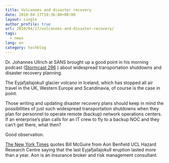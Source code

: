 ```yaml
---
title: Volcanoes and disaster recovery
date: 2010-04-17T19:36:00+00:00
layout: single
author_profile: true
url: 2010/04/17/volcanoes-and-disaster-recovery/
tags:
  - news
lang: en
category: techblog
---
```

Dr. Johannes Ullrich at SANS brought up a good point in his morning podcast ([Stormcast 296](http://isc.sans.org/podcast.html) ) about widespread transportation shutdowns and disaster recovery planning.

The Eyjafjallajokull glacier volcano in Iceland, which has stopped all air travel in the UK, Western Europe and Scandinavia, of course is the case in point.

Those writing and updating disaster recovery plans should keep in mind the possibilities of just such widespread transportation shutdowns when they plan for personnel to operate remote (backup) network operations centers. If an enterprise’s plan calls for an IT crew to fly to a backup NOC and they can’t get there, what then?

Good observation.

[The New York Times](http://www.nytimes.com/2010/04/17/business/17supply.html?src=busln) quotes Bill McGuire from Aon Benfield UCL Hazard Research Centre saying that the last Eyjafjallajokull eruption lasted more than a year. Aon is an insurance broker and risk management consultant.